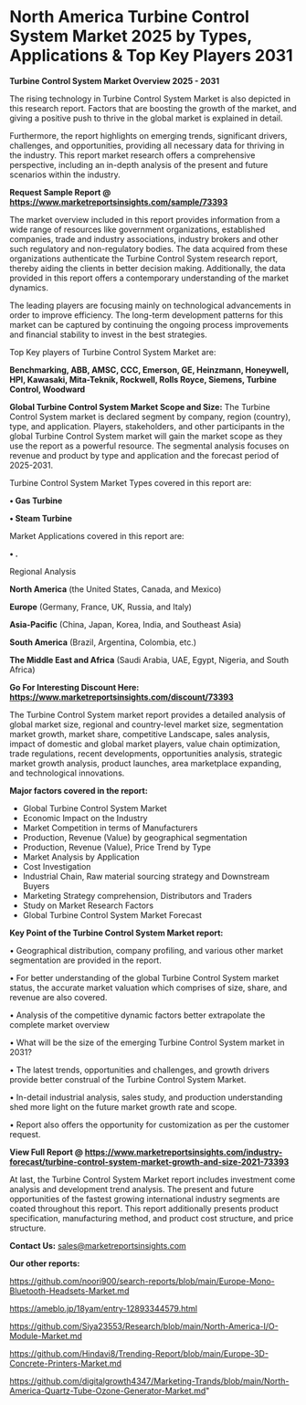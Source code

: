 # North America Turbine Control System Market 2025 by Types, Applications & Top Key Players 2031

<Strong> Turbine Control System Market Overview 2025 - 2031</strong>

The rising technology in Turbine Control System Market is also depicted in this research report. Factors that are boosting the growth of the market, and giving a positive push to thrive in the global market is explained in detail.

Furthermore, the report highlights on emerging trends, significant drivers, challenges, and opportunities, providing all necessary data for thriving in the industry. This report market research offers a comprehensive perspective, including an in-depth analysis of the present and future scenarios within the industry.

<strong>Request Sample Report @ <a href=https://www.marketreportsinsights.com/sample/73393>https://www.marketreportsinsights.com/sample/73393</a></strong>

The market overview included in this report provides information from a wide range of resources like government organizations, established companies, trade and industry associations, industry brokers and other such regulatory and non-regulatory bodies. The data acquired from these organizations authenticate the Turbine Control System research report, thereby aiding the clients in better decision making. Additionally, the data provided in this report offers a contemporary understanding of the market dynamics.

The leading players are focusing mainly on technological advancements in order to improve efficiency. The long-term development patterns for this market can be captured by continuing the ongoing process improvements and financial stability to invest in the best strategies.

Top Key players of Turbine Control System Market are:

<strong>Benchmarking, ABB, AMSC, CCC, Emerson, GE, Heinzmann, Honeywell, HPI, Kawasaki, Mita-Teknik, Rockwell, Rolls Royce, Siemens, Turbine Control, Woodward</strong>

<strong><b>Global Turbine Control System Market Scope and Size:</b></strong>
The Turbine Control System market is declared segment by company, region (country), type, and application. Players, stakeholders, and other participants in the global Turbine Control System market will gain the market scope as they use the report as a powerful resource. The segmental analysis focuses on revenue and product by type and application and the forecast period of 2025-2031.

Turbine Control System Market Types covered in this report are:

<strong>• Gas Turbine

• Steam Turbine</strong>

Market Applications covered in this report are:

<strong>• .</strong> 

Regional Analysis

<strong>North America</strong> (the United States, Canada, and Mexico)

<strong>Europe</strong> (Germany, France, UK, Russia, and Italy)

<strong>Asia-Pacific</strong> (China, Japan, Korea, India, and Southeast Asia)

<strong>South America</strong> (Brazil, Argentina, Colombia, etc.)

<strong>The Middle East and Africa</strong> (Saudi Arabia, UAE, Egypt, Nigeria, and South Africa)

<strong>Go For Interesting Discount Here: <a href=https://www.marketreportsinsights.com/discount/73393>https://www.marketreportsinsights.com/discount/73393</a></strong>

The Turbine Control System market report provides a detailed analysis of global market size, regional and country-level market size, segmentation market growth, market share, competitive Landscape, sales analysis, impact of domestic and global market players, value chain optimization, trade regulations, recent developments, opportunities analysis, strategic market growth analysis, product launches, area marketplace expanding, and technological innovations.

<strong><b>Major factors covered in the report:</b></strong>
<ul>
  <li>Global Turbine Control System Market </li>
  <li>Economic Impact on the Industry</li>
  <li>Market Competition in terms of Manufacturers</li>
  <li>Production, Revenue (Value) by geographical segmentation</li>
  <li>Production, Revenue (Value), Price Trend by Type</li>
  <li>Market Analysis by Application</li>
  <li>Cost Investigation</li>
  <li>Industrial Chain, Raw material sourcing strategy and Downstream Buyers</li>
  <li>Marketing Strategy comprehension, Distributors and Traders</li>
  <li>Study on Market Research Factors</li>
  <li>Global Turbine Control System Market Forecast</li>
</ul>

<strong><b>Key Point of the Turbine Control System Market report:</b></strong>

• Geographical distribution, company profiling, and various other market segmentation are provided in the report.

• For better understanding of the global Turbine Control System market status, the accurate market valuation which comprises of size, share, and revenue are also covered.

• Analysis of the competitive dynamic factors better extrapolate the complete market overview

• What will be the size of the emerging Turbine Control System market in 2031?

• The latest trends, opportunities and challenges, and growth drivers provide better construal of the Turbine Control System Market.

• In-detail industrial analysis, sales study, and production understanding shed more light on the future market growth rate and scope.

• Report also offers the opportunity for customization as per the customer request.

<strong><b>View Full Report @ <a href=https://www.marketreportsinsights.com/industry-forecast/turbine-control-system-market-growth-and-size-2021-73393>https://www.marketreportsinsights.com/industry-forecast/turbine-control-system-market-growth-and-size-2021-73393</a></b></strong>


At last, the Turbine Control System Market report includes investment come analysis and development trend analysis. The present and future opportunities of the fastest growing international industry segments are coated throughout this report. This report additionally presents product specification, manufacturing method, and product cost structure, and price structure.

<strong>Contact Us:</strong>
sales@marketreportsinsights.com

<strong>Our other reports:</strong>

<a href=https://github.com/noori900/search-reports/blob/main/Europe-Mono-Bluetooth-Headsets-Market.md>https://github.com/noori900/search-reports/blob/main/Europe-Mono-Bluetooth-Headsets-Market.md</a>

<a href=https://ameblo.jp/18yam/entry-12893344579.html>https://ameblo.jp/18yam/entry-12893344579.html</a>

<a href=https://github.com/Siya23553/Research/blob/main/North-America-I/O-Module-Market.md>https://github.com/Siya23553/Research/blob/main/North-America-I/O-Module-Market.md</a>

<a href=https://github.com/Hindavi8/Trending-Report/blob/main/Europe-3D-Concrete-Printers-Market.md>https://github.com/Hindavi8/Trending-Report/blob/main/Europe-3D-Concrete-Printers-Market.md</a>

<a href=https://github.com/digitalgrowth4347/Marketing-Trands/blob/main/North-America-Quartz-Tube-Ozone-Generator-Market.md>https://github.com/digitalgrowth4347/Marketing-Trands/blob/main/North-America-Quartz-Tube-Ozone-Generator-Market.md</a>"
